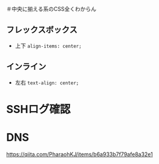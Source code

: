 ＃中央に揃える系のCSS全くわからん
## フレックスボックス
- 上下
`align-items: center;`

## インライン
- 左右
`text-align: center;`

# SSHログ確認

# DNS
https://qiita.com/PharaohKJ/items/b6a933b7f79afe8a32e1